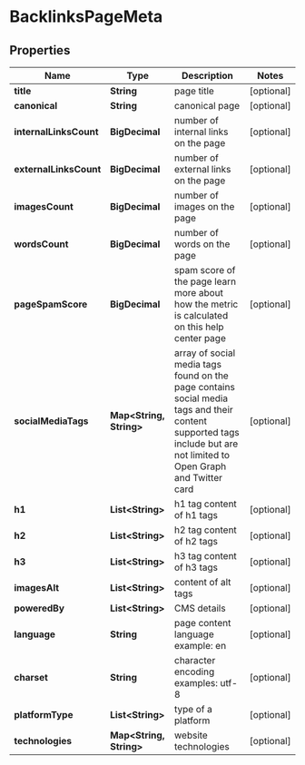 

# BacklinksPageMeta


## Properties

| Name | Type | Description | Notes |
|------------ | ------------- | ------------- | -------------|
|**title** | **String** | page title |  [optional] |
|**canonical** | **String** | canonical page |  [optional] |
|**internalLinksCount** | **BigDecimal** | number of internal links on the page |  [optional] |
|**externalLinksCount** | **BigDecimal** | number of external links on the page |  [optional] |
|**imagesCount** | **BigDecimal** | number of images on the page |  [optional] |
|**wordsCount** | **BigDecimal** | number of words on the page |  [optional] |
|**pageSpamScore** | **BigDecimal** | spam score of the page learn more about how the metric is calculated on this help center page |  [optional] |
|**socialMediaTags** | **Map&lt;String, String&gt;** | array of social media tags found on the page contains social media tags and their content supported tags include but are not limited to Open Graph and Twitter card |  [optional] |
|**h1** | **List&lt;String&gt;** | h1 tag content of h1 tags |  [optional] |
|**h2** | **List&lt;String&gt;** | h2 tag content of h2 tags |  [optional] |
|**h3** | **List&lt;String&gt;** | h3 tag content of h3 tags |  [optional] |
|**imagesAlt** | **List&lt;String&gt;** | content of alt tags |  [optional] |
|**poweredBy** | **List&lt;String&gt;** | CMS details |  [optional] |
|**language** | **String** | page content language example: en |  [optional] |
|**charset** | **String** | character encoding examples: utf-8 |  [optional] |
|**platformType** | **List&lt;String&gt;** | type of a platform |  [optional] |
|**technologies** | **Map&lt;String, String&gt;** | website technologies |  [optional] |



